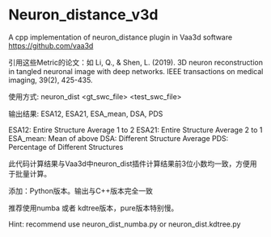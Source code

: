 # Neuron_distance_v3d
A cpp implementation of neuron_distance plugin in Vaa3d software 
https://github.com/vaa3d

引用这些Metric的论文：如
Li, Q., & Shen, L. (2019). 3D neuron reconstruction in tangled neuronal image with deep networks. IEEE transactions on medical imaging, 39(2), 425-435.



使用方式: neuron_dist <gt_swc_file> <test_swc_file>

输出结果: ESA12, ESA21, ESA_mean, DSA, PDS

ESA12: Entire Structure Average 1 to 2
ESA21: Entire Structure Average 2 to 1
ESA_mean: Mean of above
DSA: Different Structure Average
PDS: Percentage of Different Structures

此代码计算结果与Vaa3d中neuron_dist插件计算结果前3位小数均一致，方便用于批量计算。

添加：Python版本。输出与C++版本完全一致

推荐使用numba 或者 kdtree版本，pure版本特别慢。

Hint: recommend use neuron_dist_numba.py or neuron_dist.kdtree.py


